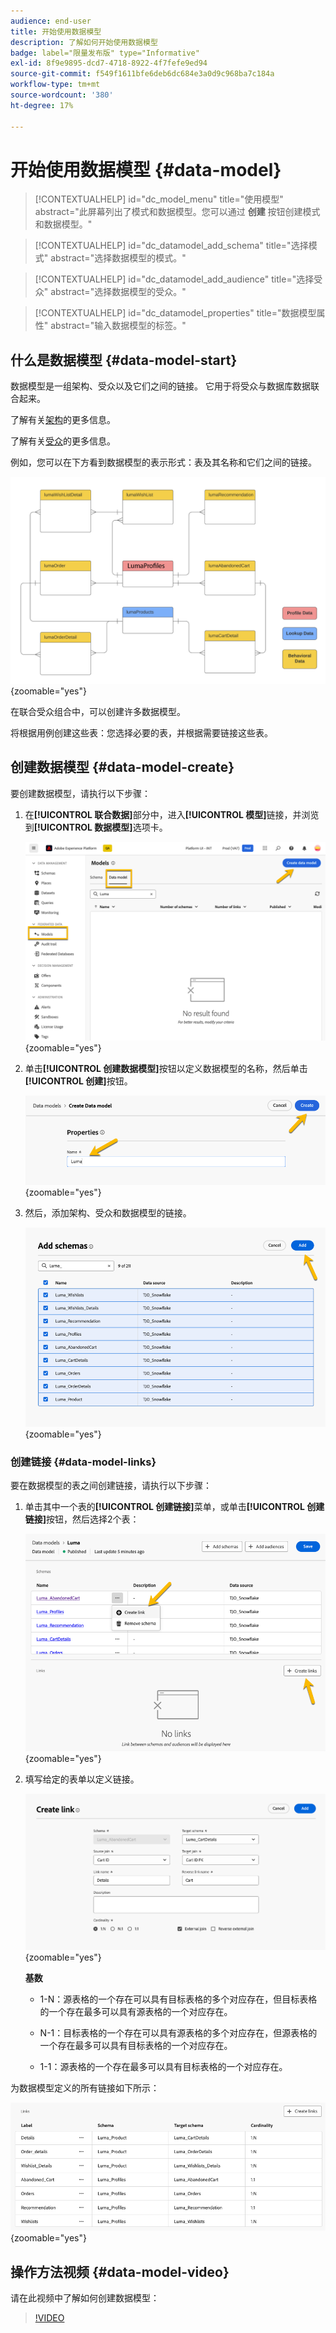 ```yaml
---
audience: end-user
title: 开始使用数据模型
description: 了解如何开始使用数据模型
badge: label="限量发布版" type="Informative"
exl-id: 8f9e9895-dcd7-4718-8922-4f7fefe9ed94
source-git-commit: f549f1611bfe6deb6dc684e3a0d9c968ba7c184a
workflow-type: tm+mt
source-wordcount: '380'
ht-degree: 17%

---
```


# 开始使用数据模型 {#data-model}

>[!CONTEXTUALHELP]
>id="dc_model_menu"
>title="使用模型"
>abstract="此屏幕列出了模式和数据模型。您可以通过 **创建** 按钮创建模式和数据模型。"

>[!CONTEXTUALHELP]
>id="dc_datamodel_add_schema"
>title="选择模式"
>abstract="选择数据模型的模式。"


>[!CONTEXTUALHELP]
>id="dc_datamodel_add_audience"
>title="选择受众"
>abstract="选择数据模型的受众。"

>[!CONTEXTUALHELP]
>id="dc_datamodel_properties"
>title="数据模型属性"
>abstract="输入数据模型的标签。"


## 什么是数据模型 {#data-model-start}

数据模型是一组架构、受众以及它们之间的链接。 它用于将受众与数据库数据联合起来。

了解有关[架构](../customer/schemas.md#schema-start)的更多信息。

了解有关[受众](../start/audiences.md)的更多信息。

例如，您可以在下方看到数据模型的表示形式：表及其名称和它们之间的链接。

![](assets/datamodel.png){zoomable="yes"}

在联合受众组合中，可以创建许多数据模型。

将根据用例创建这些表：您选择必要的表，并根据需要链接这些表。

## 创建数据模型 {#data-model-create}

要创建数据模型，请执行以下步骤：

1. 在&#x200B;**[!UICONTROL 联合数据]**&#x200B;部分中，进入&#x200B;**[!UICONTROL 模型]**&#x200B;链接，并浏览到&#x200B;**[!UICONTROL 数据模型]**&#x200B;选项卡。

   ![](assets/datamodel_create.png){zoomable="yes"}

1. 单击&#x200B;**[!UICONTROL 创建数据模型]**&#x200B;按钮以定义数据模型的名称，然后单击&#x200B;**[!UICONTROL 创建]**&#x200B;按钮。

   ![](assets/datamodel_name.png){zoomable="yes"}

1. 然后，添加架构、受众和数据模型的链接。

   ![](assets/datamodel_schemas.png){zoomable="yes"}

### 创建链接 {#data-model-links}

要在数据模型的表之间创建链接，请执行以下步骤：

1. 单击其中一个表的&#x200B;**[!UICONTROL 创建链接]**&#x200B;菜单，或单击&#x200B;**[!UICONTROL 创建链接]**&#x200B;按钮，然后选择2个表：

   ![](assets/datamodel_createlinks.png){zoomable="yes"}

1. 填写给定的表单以定义链接。

   ![](assets/datamodel_link.png){zoomable="yes"}

   **基数**

   * 1-N：源表格的一个存在可以具有目标表格的多个对应存在，但目标表格的一个存在最多可以具有源表格的一个对应存在。

   * N-1：目标表格的一个存在可以具有源表格的多个对应存在，但源表格的一个存在最多可以具有目标表格的一个对应存在。

   * 1-1：源表格的一个存在最多可以具有目标表格的一个对应存在。

为数据模型定义的所有链接如下所示：

![](assets/datamodel_alllinks.png){zoomable="yes"}

## 操作方法视频 {#data-model-video}

请在此视频中了解如何创建数据模型：

>[!VIDEO](https://video.tv.adobe.com/v/3432020)
